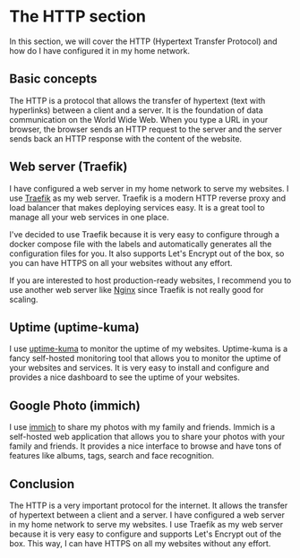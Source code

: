 # The HTTP section

In this section, we will cover the HTTP (Hypertext Transfer Protocol) and how do I have configured it in my home network.

## Basic concepts

The HTTP is a protocol that allows the transfer of hypertext (text with hyperlinks) between a client and a server. It is the foundation of data communication on the World Wide Web. When you type a URL in your browser, the browser sends an HTTP request to the server and the server sends back an HTTP response with the content of the website.

## Web server (Traefik)

I have configured a web server in my home network to serve my websites. I use [Traefik](https://traefik.io/) as my web server. Traefik is a modern HTTP reverse proxy and load balancer that makes deploying services easy. It is a great tool to manage all your web services in one place.

I've decided to use Traefik because it is very easy to configure through a docker compose file with the labels and automatically generates all the configuration files for you. It also supports Let's Encrypt out of the box, so you can have HTTPS on all your websites without any effort.

If you are interested to host production-ready websites, I recommend you to use another web server like [Nginx](https://www.nginx.com/) since Traefik is not really good for scaling.

## Uptime (uptime-kuma)

I use [uptime-kuma](https://github.com/louislam/uptime-kuma) to monitor the uptime of my websites. Uptime-kuma is a fancy self-hosted monitoring tool that allows you to monitor the uptime of your websites and services. It is very easy to install and configure and provides a nice dashboard to see the uptime of your websites.

## Google Photo (immich)

I use [immich](https://immich.app) to share my photos with my family and friends. Immich is a self-hosted web application that allows you to share your photos with your family and friends. It provides a nice interface to browse and have tons of features like albums, tags, search and face recognition.

## Conclusion

The HTTP is a very important protocol for the internet. It allows the transfer of hypertext between a client and a server. I have configured a web server in my home network to serve my websites. I use Traefik as my web server because it is very easy to configure and supports Let's Encrypt out of the box. This way, I can have HTTPS on all my websites without any effort.
